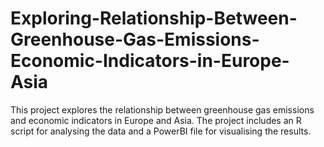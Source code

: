 # Exploring-Relationship-Between-Greenhouse-Gas-Emissions-Economic-Indicators-in-Europe-Asia
This project explores the relationship between greenhouse gas emissions and economic indicators in Europe and Asia. The project includes an R script for analysing the data and a PowerBI file for visualising the results.
